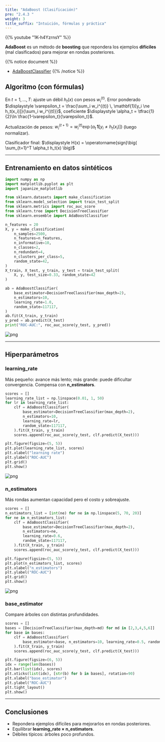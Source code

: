 ```yaml
---
title: "AdaBoost (Clasificación)"
pre: "2.4.3 "
weight: 3
title_suffix: "Intuición, fórmulas y práctica"
---
```


{{% youtube "1K-h4YzrnsY" %}}

<div class="pagetop-box">
  <p><b>AdaBoost</b> es un método de <b>boosting</b> que repondera los ejemplos <b>difíciles</b> (mal clasificados) para mejorar en rondas posteriores.</p>
</div>

{{% notice document %}}
- [AdaBoostClassifier](https://scikit-learn.org/stable/modules/generated/sklearn.ensemble.AdaBoostClassifier.html)
{{% /notice %}}

## Algoritmo (con fórmulas)
En $t=1,\dots,T$: ajuste un débil $h_t(x)$ con pesos $w_i^{(t)}$. Error ponderado
$\displaystyle \varepsilon_t = \frac{\sum_i w_i^{(t)} \, \mathbf{1}[y_i \ne h_t(x_i)]}{\sum_i w_i^{(t)}}$,
coeficiente $\displaystyle \alpha_t = \tfrac{1}{2}\ln \frac{1-\varepsilon_t}{\varepsilon_t}$.

Actualización de pesos:
$\displaystyle w_i^{(t+1)} = w_i^{(t)} \exp( \alpha_t\, \mathbf{1}[y_i \ne h_t(x_i)] )$ (luego normalizar).

Clasificador final: $\displaystyle H(x) = \operatorname{sign}\big( \sum_{t=1}^T \alpha_t h_t(x) \big)$

---

## Entrenamiento en datos sintéticos
```python
import numpy as np
import matplotlib.pyplot as plt
import japanize_matplotlib

from sklearn.datasets import make_classification
from sklearn.model_selection import train_test_split
from sklearn.metrics import roc_auc_score
from sklearn.tree import DecisionTreeClassifier
from sklearn.ensemble import AdaBoostClassifier

n_features = 20
X, y = make_classification(
    n_samples=2500,
    n_features=n_features,
    n_informative=10,
    n_classes=2,
    n_redundant=4,
    n_clusters_per_class=5,
    random_state=42,
)
X_train, X_test, y_train, y_test = train_test_split(
    X, y, test_size=0.33, random_state=42
)

ab = AdaBoostClassifier(
    base_estimator=DecisionTreeClassifier(max_depth=2),
    n_estimators=10,
    learning_rate=1.0,
    random_state=117117,
)
ab.fit(X_train, y_train)
y_pred = ab.predict(X_test)
print("ROC-AUC:", roc_auc_score(y_test, y_pred))
```

![png](/images/basic/ensemble/Adaboost_Classification_files/Adaboost_Classification_10_0.png)

---

## Hiperparámetros

### learning_rate
Más pequeño: avance más lento; más grande: puede dificultar convergencia. Compensa con <b>n_estimators</b>.
```python
scores = []
learning_rate_list = np.linspace(0.01, 1, 50)
for lr in learning_rate_list:
    clf = AdaBoostClassifier(
        base_estimator=DecisionTreeClassifier(max_depth=2),
        n_estimators=10,
        learning_rate=lr,
        random_state=117117,
    ).fit(X_train, y_train)
    scores.append(roc_auc_score(y_test, clf.predict(X_test)))

plt.figure(figsize=(5, 5))
plt.plot(learning_rate_list, scores)
plt.xlabel("learning rate")
plt.ylabel("ROC-AUC")
plt.grid()
plt.show()
```

![png](/images/basic/ensemble/Adaboost_Classification_files/Adaboost_Classification_13_0.png)

### n_estimators
Más rondas aumentan capacidad pero el costo y sobreajuste.
```python
scores = []
n_estimators_list = [int(ne) for ne in np.linspace(5, 70, 20)]
for ne in n_estimators_list:
    clf = AdaBoostClassifier(
        base_estimator=DecisionTreeClassifier(max_depth=2),
        n_estimators=ne,
        learning_rate=0.6,
        random_state=117117,
    ).fit(X_train, y_train)
    scores.append(roc_auc_score(y_test, clf.predict(X_test)))

plt.figure(figsize=(5, 5))
plt.plot(n_estimators_list, scores)
plt.xlabel("n_estimators")
plt.ylabel("ROC-AUC")
plt.grid()
plt.show()
```

![png](/images/basic/ensemble/Adaboost_Classification_files/Adaboost_Classification_16_0.png)

### base_estimator
Compare árboles con distintas profundidades.
```python
scores = []
bases = [DecisionTreeClassifier(max_depth=md) for md in [2,3,4,5,6]]
for base in bases:
    clf = AdaBoostClassifier(
        base_estimator=base, n_estimators=10, learning_rate=0.5, random_state=117117
    ).fit(X_train, y_train)
    scores.append(roc_auc_score(y_test, clf.predict(X_test)))

plt.figure(figsize=(6, 5))
idx = range(len(bases))
plt.bar(list(idx), scores)
plt.xticks(list(idx), [str(b) for b in bases], rotation=90)
plt.xlabel("base_estimator")
plt.ylabel("ROC-AUC")
plt.tight_layout()
plt.show()
```

---

## Conclusiones
- Repondera ejemplos difíciles para mejorarlos en rondas posteriores.
- Equilibrar <b>learning_rate × n_estimators</b>.
- Débiles típicos: árboles poco profundos.

